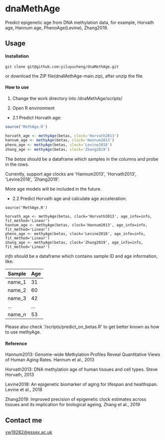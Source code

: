 # dnaMethAge
Predict epigenetic age from DNA methylation data, for example, Horvath age, Hannum age, PhenoAge(Levine), Zhang2019.

## Usage

#### Installation
```
git clone git@github.com:yiluyucheng/dnaMethAge.git
```

or download the ZIP file(dnaMethAge-main.zip), after unzip the file.

#### How to use

1. Change the work directory into /dnaMethAge/scripts/

2. Open R environment

* 2.1 Predict Horvath age:

```R
source('MethAge.R')

horvath_age <- methyAge(betas, clock='Horvath2013')
hannum_age <- methyAge(betas, clock='Hannum2013')
pheno_age <- methyAge(betas, clock='Levine2018')
zhang_age <- methyAge(betas, clock='Zhang2019')

```

The $betas$ should be a dataframe which samples in the columns and probe in the rows.

Currently, support age clocks are 'Hannum2013', 'Horvath2013', 'Levine2018', 'Zhang2019'. 

More age models will be included in the future.


* 2.2 Predict Horvath age and calculate age acceleration:

```
source('MethAge.R')

horvath_age <- methyAge(betas, clock='Horvath2013', age_info=info, fit_method='Linear')
hannum_age <- methyAge(betas, clock='Hannum2013', age_info=info, fit_method='Linear')
pheno_age <- methyAge(betas, clock='Levine2018', age_info=info, fit_method='Linear')
zhang_age <- methyAge(betas, clock='Zhang2019', age_info=info, fit_method='Linear')
```

$info$ should be a dataframe which contains sample ID and age information, like:

Sample | Age
-------- | -----
name_1 | 31
name_2 | 60
name_3 | 42
... | ...
name_n | 53


Please also check '/scripts/predict_on_betas.R' to get better known as how to use methyAge.

#### Reference

Hannum2013: Genome-wide Methylation Profiles Reveal Quantitative Views of Human Aging Rates. Hannum et al., 2013

Horvath2013: DNA methylation age of human tissues and cell types. Steve Horvath, 2013

Levine2018: An epigenetic biomarker of aging for lifespan and healthspan. Levine et al., 2018

Zhang2019: Improved precision of epigenetic clock estimates across tissues and its implication for biological ageing, Zhang et al., 2019

## Contact me

yw19282@essex.ac.uk



